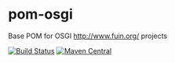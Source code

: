 pom-osgi
========

Base POM for OSGI http://www.fuin.org/ projects

[![Build Status](https://jenkins.fuin.org/job/pom-osgi/badge/icon)](https://jenkins.fuin.org/job/pom-osgi/)
[![Maven Central](https://maven-badges.herokuapp.com/maven-central/org.fuin/pom-osgi/badge.svg)](https://maven-badges.herokuapp.com/maven-central/org.fuin/pom-osgi/)

